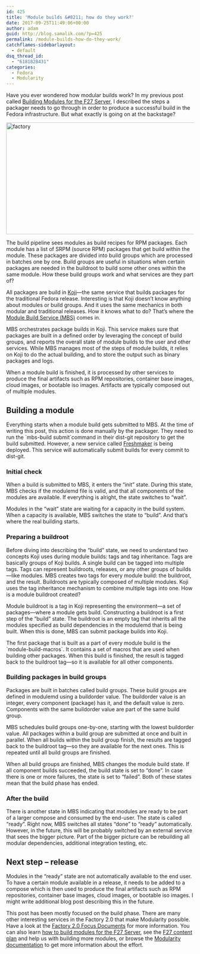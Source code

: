 ```yaml
---
id: 425
title: 'Module builds &#8211; how do they work?'
date: 2017-09-25T11:49:06+00:00
author: adam
guid: http://blog.samalik.com/?p=425
permalink: /module-builds-how-do-they-work/
catchflames-sidebarlayout:
  - default
dsq_thread_id:
  - "6181828431"
categories:
  - Fedora
  - Modularity
---
```

Have you ever wondered how modular builds work? In my previous post called <a href="http://blog.samalik.com/building-modules-for-fedora-27/" target="_blank">Building Modules for the F27 Server</a>, I described the steps a packager needs to go through in order to produce a successful build in the Fedora infrastructure. But what exactly is going on at the backstage?

[<img class="aligncenter size-large wp-image-427" src="https://blog-shaman.rhcloud.com/wp-content/uploads/2017/09/factory-1024x512.png" alt="factory" width="600" height="300" />](https://blog-shaman.rhcloud.com/wp-content/uploads/2017/09/factory.png)

The build pipeline sees modules as build recipes for RPM packages. Each module has a list of SRPM (source RPM) packages that get build within the module. These packages are divided into build groups which are processed in batches one by one. Build groups are useful in situations when certain packages are needed in the buildroot to build some other ones within the same module. How these build groups work and what services are they part of?

All packages are build in <a href="https://pagure.io/koji/" target="_blank">Koji</a>—the same service that builds packages for the traditional Fedora release. Interesting is that Koji doesn’t know anything about modules or build groups. And it uses the same mechanics in both modular and traditional releases. How it knows what to do? That’s where the <a href="https://pagure.io/fm-orchestrator" target="_blank">Module Build Service (MBS)</a> comes in.

MBS orchestrates package builds in Koji. This service makes sure that packages are built in a defined order by leveraging the concept of build groups, and reports the overall state of module builds to the user and other services. While MBS manages most of the steps of module builds, it relies on Koji to do the actual building, and to store the output such as binary packages and logs.

When a module build is finished, it is processed by other services to produce the final artifacts such as RPM repositories, container base images, cloud images, or bootable iso images. Artifacts are typically composed out of multiple modules.

## Building a module

Everything starts when a module build gets submitted to MBS. At the time of writing this post, this action is done manually by the packager. They need to run the \`mbs-build submit\`command in their dist-git repository to get the build submitted. However, a new service called <a href="https://fedoraproject.org/wiki/Infrastructure/Factory2/Focus/Freshmaker" target="_blank">Freshmaker</a> is being deployed. This service will automatically submit builds for every commit to dist-git.

### Initial check

When a build is submitted to MBS, it enters the &#8220;init&#8221; state. During this state, MBS checks if the modulemd file is valid, and that all components of the modules are available. If everything is alright, the state switches to &#8220;wait&#8221;.

Modules in the &#8220;wait&#8221; state are waiting for a capacity in the build system. When a capacity is available, MBS switches the state to &#8220;build&#8221;. And that&#8217;s where the real building starts.

### Preparing a buildroot

Before diving into describing the &#8220;build&#8221; state, we need to understand two concepts Koji uses during module builds: tags and tag inheritance. Tags are basically groups of Koji builds. A single build can be tagged into multiple tags. Tags can represent buildroots, releases, or any other groups of builds—like modules. MBS creates two tags for every module build: the buildroot, and the result. Buildroots are typically composed of multiple modules. Koji uses the tag inheritance mechanism to combine multiple tags into one. How is a module buildroot created?

Module buildroot is a tag in Koji representing the environment—a set of packages—where a module gets build. Constructing a buildroot is a first step of the &#8220;build&#8221; state. The buildroot is an empty tag that inherits all the modules specified as build dependencies in the modulemd that is being built. When this is done, MBS can submit package builds into Koji.

The first package that is built as a part of every module build is the \`module-build-macros\`. It contains a set of macros that are used when building other packages. When this build is finished, the result is tagged back to the buildroot tag—so it is available for all other components.

### Building packages in build groups

Packages are built in batches called build groups. These build groups are defined in modulemd using a buildorder value. The buildorder value is an integer, every component (package) has it, and the default value is zero. Components with the same buildorder value are part of the same build group.

MBS schedules build groups one-by-one, starting with the lowest buildorder value. All packages within a build group are submitted at once and built in parallel. When all builds within the build group finish, the results are tagged back to the buildroot tag—so they are available for the next ones. This is repeated until all build groups are finished.

When all build groups are finished, MBS changes the module build state. If all component builds succeeded, the build state is set to &#8220;done&#8221;. In case there is one or more failures, the state is set to &#8220;failed&#8221;. Both of these states mean that the build phase has ended.

### After the build

There is another state in MBS indicating that modules are ready to be part of a larger compose and consumed by the end-user. The state is called &#8220;ready&#8221;. Right now, MBS switches all states &#8220;done&#8221; to &#8220;ready&#8221; automatically. However, in the future, this will be probably switched by an external service that sees the bigger picture. Part of the bigger picture can be rebuilding all modular dependencies, additional integration testing, etc.

## Next step &#8211; release

Modules in the &#8220;ready&#8221; state are not automatically available to the end user. To have a certain module available in a release, it needs to be added to a compose which is then used to produce the final artifacts such as RPM repositories, container base images, cloud images, or bootable iso images. I might write additional blog post describing this in the future.

This post has been mostly focused on the build phase. There are many other interesting services in the Factory 2.0 that make Modularity possible. Have a look at the <a href="https://fedoraproject.org/wiki/Infrastructure/Factory2/Focus" target="_blank">Factory 2.0 Focus Documents</a> for more information. You can also learn <a href="http://blog.samalik.com/building-modules-for-fedora-27/" target="_blank">how to build modules for the F27 Server</a>, see the <a href="https://github.com/fedora-modularity/f27-content-tracking" target="_blank">F27 content plan</a> and help us with building more modules, or browse the <a href="https://docs.pagure.org/modularity" target="_blank">Modularity documentation</a> to get more information about the effort.
